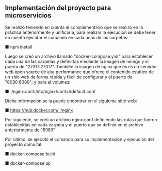 
## Implementación del proyecto para microservicios

Se realizó teniendo en cuenta el complementario que se realizó en la práctica anteriormente y unificarla, para realizar la ejecución se debe tener en cuenta ejecutar el comando en cada unas de las carpetas:

   ■ npm install 

Luego se creó un archivo llamado "docker-compose.yml" para establecer cada una de las carpetas y definirlas mediante la imagen de mongo y el puerto de "27017:27017". También la imagen de nginx que es es un servidor web open source de alta performance que ofrece el contenido estático de un sitio web de forma rápida y fácil de configurar y el puerto de "8080:8080"; y para el volumes: 

   ■ ./nginx.conf:/etc/nginx/conf.d/default.conf

Dicha información se la puede encontrar en el siguiente sitio web: 

   ■ https://hub.docker.com/_/nginx

Por siguiente, se creó un archivo nginx.conf definiendo las rutas que fueron establecidas en cada carpeta y el puerto que se definió en el archivo anteriormente de "8080"

Por último, se ejecutó el comando para su implementación y ejecución del proyecto como tal: 

   ■ docker-compose build

   ■ docker-compose up



